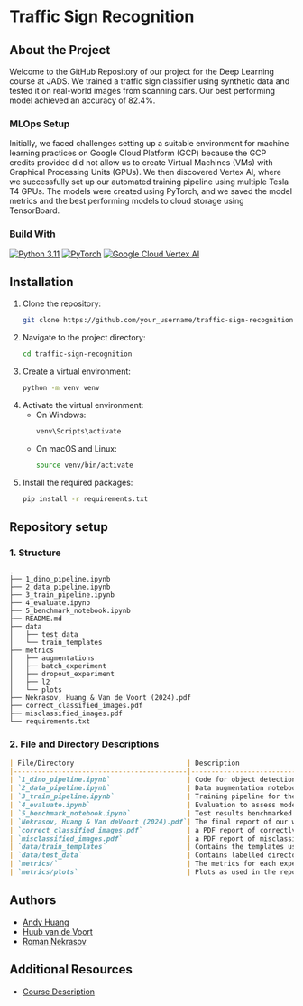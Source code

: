 # Traffic Sign Recognition

## About the Project
Welcome to the GitHub Repository of our project for the Deep Learning course at JADS. We trained a traffic sign 
classifier using synthetic data and tested it on real-world images from scanning cars. Our best performing model
achieved an accuracy of 82.4%.

### MLOps Setup
Initially, we faced challenges setting up a suitable environment for machine learning practices on Google Cloud 
Platform (GCP) because the GCP credits provided did not allow us to create Virtual Machines (VMs) with Graphical 
Processing Units (GPUs). We then discovered Vertex AI, where we successfully set up our automated training pipeline 
using multiple Tesla T4 GPUs. The models were created using PyTorch, and we saved the model metrics and the best 
performing models to cloud storage using TensorBoard.


### Build With
[![Python 3.11](https://img.shields.io/badge/Python-3.11-3776AB)](https://www.python.org/downloads/)
[![PyTorch](https://img.shields.io/badge/PyTorch-2.2.2-EE4C2C)](https://pytorch.org/)
[![Google Cloud Vertex AI](https://img.shields.io/badge/Google%20Cloud-Vertex%20AI-4285F4)](https://cloud.google.com/vertex-ai)

## Installation
1. Clone the repository:
    ```sh
    git clone https://github.com/your_username/traffic-sign-recognition.git
    ```
2. Navigate to the project directory:
    ```sh
    cd traffic-sign-recognition
    ```
3. Create a virtual environment:
    ```sh
    python -m venv venv
    ```
4. Activate the virtual environment:
    - On Windows:
        ```sh
        venv\Scripts\activate
        ```
    - On macOS and Linux:
        ```sh
        source venv/bin/activate
        ```
5. Install the required packages:
    ```sh
    pip install -r requirements.txt
    ```

## Repository setup

### 1. **Structure**

```plaintext
.
├── 1_dino_pipeline.ipynb
├── 2_data_pipeline.ipynb
├── 3_train_pipeline.ipynb
├── 4_evaluate.ipynb
├── 5_benchmark_notebook.ipynb
├── README.md
├── data
│   ├── test_data
│   └── train_templates
├── metrics
│   ├── augmentations
│   ├── batch_experiment
│   ├── dropout_experiment
│   ├── l2
│   └── plots
├── Nekrasov, Huang & Van de Voort (2024).pdf
├── correct_classified_images.pdf
├── misclassified_images.pdf
└── requirements.txt
```


### 2. **File and Directory Descriptions**

```markdown
| File/Directory                            | Description                                                                           |
|-------------------------------------------|---------------------------------------------------------------------------------------|
| `1_dino_pipeline.ipynb`                   | Code for object detection of the raw data with Grounding DINO                         |
| `2_data_pipeline.ipynb`                   | Data augmentation notebook.                                                           |
| `3_train_pipeline.ipynb`                  | Training pipeline for the model, including setup for hyperparameters.                 |
| `4_evaluate.ipynb`                        | Evaluation to assess model performance on test data.                                  |
| `5_benchmark_notebook.ipynb`              | Test results benchmarked against DenseNet169.                                         |
| `Nekrasov, Huang & Van deVoort (2024).pdf`| The final report of our work.                                                         |
| `correct_classified_images.pdf`           | a PDF report of correctly classified images by the best version of the model.         |
| `misclassified_images.pdf`                | a PDF report of misclassified images by the best version of the model.                |
| `data/train_templates`                    | Contains the templates used for creating augmentations.                               |
| `data/test_data`                          | Contains labelled directories with the cropped real world signs.                      |
| `metrics/`                                | The metrics for each experimental setup, as discussed in the paper                    |
| `metrics/plots`                           | Plots as used in the report                                                           |
```


## Authors
- [Andy Huang](https://github.com/andyhuangNL)
- [Huub van de Voort](https://github.com/hvdv99/)
- [Roman Nekrasov](https://github.com/RomanNekrasov/)

## Additional Resources
- [Course Description](https://uvt.osiris-student.nl/onderwijscatalogus/extern/examenprogramma/36700/3N300-2022?taal=en)